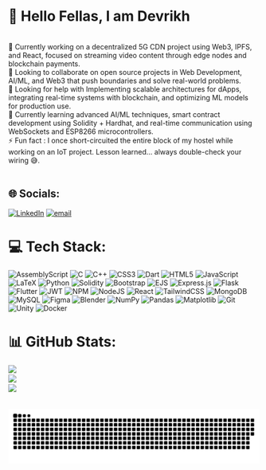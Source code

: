 <!-- <img src="banner_github.png" alt="GitHub Banner" width="100%" /> -->

# 👋 Hello Fellas, I am Devrikh
<br>
🔭 Currently working on a decentralized 5G CDN project using Web3, IPFS, and React, focused on streaming video content through edge nodes and blockchain payments.<br>👯 Looking to collaborate on open source projects in Web Development, AI/ML, and Web3 that push boundaries and solve real-world problems.<br>🤝 Looking for help with Implementing scalable architectures for dApps, integrating real-time systems with blockchain, and optimizing ML models for production use.<br>🌱 Currently learning advanced AI/ML techniques, smart contract development using Solidity + Hardhat, and real-time communication using WebSockets and ESP8266 microcontrollers.<br>⚡ Fun fact : I once short-circuited the entire block of my hostel while working on an IoT project. Lesson learned... always double-check your wiring 😅.<br><br>


## 🌐 Socials:
[![LinkedIn](https://img.shields.io/badge/LinkedIn-%230077B5.svg?logo=linkedin&logoColor=white)](https://linkedin.com/in/https://www.linkedin.com/in/devrikh-jatav-6bb512256/) [![email](https://img.shields.io/badge/Email-D14836?logo=gmail&logoColor=white)](mailto:devrikhjatav.official@gmail.com) 

# 💻 Tech Stack:
![AssemblyScript](https://img.shields.io/badge/assembly%20script-%23000000.svg?style=for-the-badge&logo=assemblyscript&logoColor=white) ![C](https://img.shields.io/badge/c-%2300599C.svg?style=for-the-badge&logo=c&logoColor=white) ![C++](https://img.shields.io/badge/c++-%2300599C.svg?style=for-the-badge&logo=c%2B%2B&logoColor=white) ![CSS3](https://img.shields.io/badge/css3-%231572B6.svg?style=for-the-badge&logo=css3&logoColor=white) ![Dart](https://img.shields.io/badge/dart-%230175C2.svg?style=for-the-badge&logo=dart&logoColor=white) ![HTML5](https://img.shields.io/badge/html5-%23E34F26.svg?style=for-the-badge&logo=html5&logoColor=white) ![JavaScript](https://img.shields.io/badge/javascript-%23323330.svg?style=for-the-badge&logo=javascript&logoColor=%23F7DF1E) ![LaTeX](https://img.shields.io/badge/latex-%23008080.svg?style=for-the-badge&logo=latex&logoColor=white) ![Python](https://img.shields.io/badge/python-3670A0?style=for-the-badge&logo=python&logoColor=ffdd54) ![Solidity](https://img.shields.io/badge/Solidity-%23363636.svg?style=for-the-badge&logo=solidity&logoColor=white) ![Bootstrap](https://img.shields.io/badge/bootstrap-%238511FA.svg?style=for-the-badge&logo=bootstrap&logoColor=white) ![EJS](https://img.shields.io/badge/ejs-%23B4CA65.svg?style=for-the-badge&logo=ejs&logoColor=black) ![Express.js](https://img.shields.io/badge/express.js-%23404d59.svg?style=for-the-badge&logo=express&logoColor=%2361DAFB) ![Flask](https://img.shields.io/badge/flask-%23000.svg?style=for-the-badge&logo=flask&logoColor=white) ![Flutter](https://img.shields.io/badge/Flutter-%2302569B.svg?style=for-the-badge&logo=Flutter&logoColor=white) ![JWT](https://img.shields.io/badge/JWT-black?style=for-the-badge&logo=JSON%20web%20tokens) ![NPM](https://img.shields.io/badge/NPM-%23CB3837.svg?style=for-the-badge&logo=npm&logoColor=white) ![NodeJS](https://img.shields.io/badge/node.js-6DA55F?style=for-the-badge&logo=node.js&logoColor=white) ![React](https://img.shields.io/badge/react-%2320232a.svg?style=for-the-badge&logo=react&logoColor=%2361DAFB) ![TailwindCSS](https://img.shields.io/badge/tailwindcss-%2338B2AC.svg?style=for-the-badge&logo=tailwind-css&logoColor=white) ![MongoDB](https://img.shields.io/badge/MongoDB-%234ea94b.svg?style=for-the-badge&logo=mongodb&logoColor=white) ![MySQL](https://img.shields.io/badge/mysql-4479A1.svg?style=for-the-badge&logo=mysql&logoColor=white) ![Figma](https://img.shields.io/badge/figma-%23F24E1E.svg?style=for-the-badge&logo=figma&logoColor=white) ![Blender](https://img.shields.io/badge/blender-%23F5792A.svg?style=for-the-badge&logo=blender&logoColor=white) ![NumPy](https://img.shields.io/badge/numpy-%23013243.svg?style=for-the-badge&logo=numpy&logoColor=white) ![Pandas](https://img.shields.io/badge/pandas-%23150458.svg?style=for-the-badge&logo=pandas&logoColor=white) ![Matplotlib](https://img.shields.io/badge/Matplotlib-%23ffffff.svg?style=for-the-badge&logo=Matplotlib&logoColor=black) ![Git](https://img.shields.io/badge/git-%23F05033.svg?style=for-the-badge&logo=git&logoColor=white) ![Unity](https://img.shields.io/badge/unity-%23000000.svg?style=for-the-badge&logo=unity&logoColor=white) ![Docker](https://img.shields.io/badge/docker-%230db7ed.svg?style=for-the-badge&logo=docker&logoColor=white)
# 📊 GitHub Stats:
![](https://github-readme-stats.vercel.app/api?username=Devrikh&theme=dark&hide_border=true&include_all_commits=true&count_private=false)<br/>
![](https://nirzak-streak-stats.vercel.app/?user=Devrikh&theme=dark&hide_border=true)<br/>
![](https://github-readme-stats.vercel.app/api/top-langs/?username=Devrikh&theme=dark&hide_border=true&include_all_commits=true&count_private=false&layout=compact)


<br clear="both">

<picture>
  <source media="(prefers-color-scheme: dark)" srcset="https://raw.githubusercontent.com/Devrikh/Devrikh/output/github-snake-dark.svg" />
  <source media="(prefers-color-scheme: light)" srcset="https://raw.githubusercontent.com/Devrikh/Devrikh/output/github-snake.svg" />
  <img alt="github-snake" src="https://raw.githubusercontent.com/Devrikh/Devrikh/output/github-snake.svg" />
</picture>

###

<!-- Proudly created with GPRM ( https://gprm.itsvg.in ) -->
